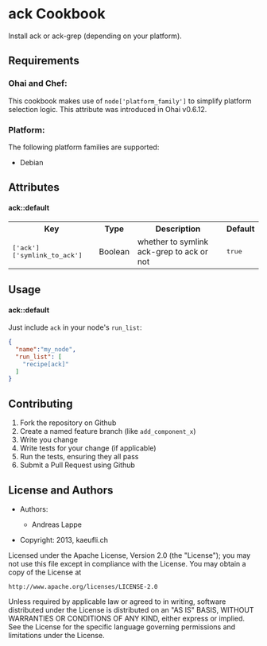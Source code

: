 ack Cookbook
============

Install ack or ack-grep (depending on your platform).

Requirements
------------

### Ohai and Chef:
This cookbook makes use of `node['platform_family']` to simplify
platform selection logic. This attribute was introduced in Ohai v0.6.12.

### Platform:

The following platform families are supported:

* Debian

Attributes
----------
#### ack::default
<table>
  <tr>
    <th>Key</th>
    <th>Type</th>
    <th>Description</th>
    <th>Default</th>
  </tr>
  <tr>
    <td><tt>['ack']['symlink_to_ack']</tt></td>
    <td>Boolean</td>
    <td>whether to symlink ack-grep to ack or not</td>
    <td><tt>true</tt></td>
  </tr>
</table>

Usage
-----

#### ack::default

Just include `ack` in your node's `run_list`:

```json
{
  "name":"my_node",
  "run_list": [
    "recipe[ack]"
  ]
}
```

Contributing
------------

1. Fork the repository on Github
2. Create a named feature branch (like `add_component_x`)
3. Write you change
4. Write tests for your change (if applicable)
5. Run the tests, ensuring they all pass
6. Submit a Pull Request using Github

License and Authors
-------------------

- Authors:
  * Andreas Lappe

- Copyright: 2013, kaeufli.ch

Licensed under the Apache License, Version 2.0 (the "License");
you may not use this file except in compliance with the License.
You may obtain a copy of the License at

    http://www.apache.org/licenses/LICENSE-2.0

Unless required by applicable law or agreed to in writing, software
distributed under the License is distributed on an "AS IS" BASIS,
WITHOUT WARRANTIES OR CONDITIONS OF ANY KIND, either express or implied.
See the License for the specific language governing permissions and
limitations under the License.
